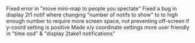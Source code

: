 Fixed error in "move mini-map to people you spectate"
Fixed a bug in display 2t1 notif where changing "number of notifs to show" to to high enough number to require more screen space, not preventing off-screen if y-coord setting is positive
Made x/y coordinate settings more user friendly in "time osd" & "display 2take1 notifications"
